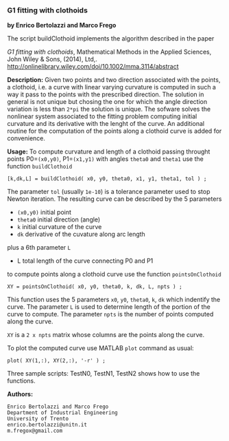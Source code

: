 ### G1 fitting with clothoids
**by Enrico Bertolazzi and Marco Frego**

The script buildClothoid implements the algorithm described in the paper

*G1 fitting with clothoids*, Mathematical Methods in the Applied Sciences, John Wiley & Sons, (2014), Ltd,.
http://onlinelibrary.wiley.com/doi/10.1002/mma.3114/abstract


**Description:**
Given two points and two direction associated with the points, 
a clothoid, i.e. a curve with linear varying curvature is computed
in such a way it pass to the points with the prescribed direction.
The solution in general is not unique but chosing the one for
which the angle direction variation is less than `2*pi` the solution
is unique.
The sofware solves the nonlinear system associated to the fitting problem
computing initial curvature and its derivative with the lenght of the curve.
An additional routine for the computation of the points along a clothoid
curve is added for convenience.

**Usage:**
To compute curvature and length of a clothoid passing throught points
P0=`(x0,y0)`, P1=`(x1,y1)` with angles `theta0` and `theta1` use the
function `buildClothoid`

`[k,dk,L] = buildClothoid( x0, y0, theta0, x1, y1, theta1, tol ) ;`

The parameter `tol` (usually `1e-10`) is a tolerance parameter
used to stop Newton iteration.
The resulting curve can be described by the 5 parameters

  - `(x0,y0)` initial point
  - `theta0`  initial direction (angle)
  - `k`       initial curvature of the curve
  - `dk`      derivative of the cuvature along arc length

plus a 6th parameter `L`

  - L         total length of the curve connecting P0 and P1

to compute points along a clothoid curve use the function `pointsOnClothoid`

`XY = pointsOnClothoid( x0, y0, theta0, k, dk, L, npts ) ;`

This function uses the 5 parameters `x0`, `y0`, `theta0`, `k`, `dk`
which indentify the curve. The parameter `L` is used to determine length 
of the portion of the curve to compute. The parameter `npts` is the number
of points computed along the curve. 

`XY` is a `2 x npts` matrix whose columns are the points along the curve. 

To plot the computed curve use MATLAB `plot` command as usual:

`plot( XY(1,:), XY(2,:), '-r' ) ;`

Three sample scripts: TestN0, TestN1, TestN2 shows how to use the functions.

**Authors:**
	
	Enrico Bertolazzi and Marco Frego
	Department of Industrial Engineering
	University of Trento
	enrico.bertolazzi@unitn.it
	m.fregox@gmail.com

